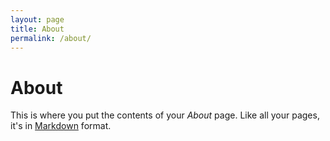 ```yaml
---
layout: page
title: About
permalink: /about/
---
```


# About

This is where you put the contents of your *About* page. Like all your pages, it's in [Markdown](https://guides.github.com/features/mastering-markdown/) format.



